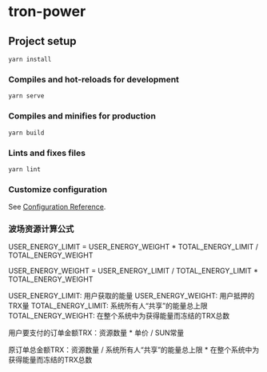 # tron-power

## Project setup
```
yarn install
```

### Compiles and hot-reloads for development
```
yarn serve
```

### Compiles and minifies for production
```
yarn build
```

### Lints and fixes files
```
yarn lint
```

### Customize configuration
See [Configuration Reference](https://cli.vuejs.org/config/).


### 波场资源计算公式

USER_ENERGY_LIMIT = USER_ENERGY_WEIGHT * TOTAL_ENERGY_LIMIT / TOTAL_ENERGY_WEIGHT

USER_ENERGY_WEIGHT = USER_ENERGY_LIMIT / TOTAL_ENERGY_LIMIT * TOTAL_ENERGY_WEIGHT

USER_ENERGY_LIMIT: 用户获取的能量
USER_ENERGY_WEIGHT: 用户抵押的TRX量
TOTAL_ENERGY_LIMIT: 系统所有人“共享”的能量总上限
TOTAL_ENERGY_WEIGHT: 在整个系统中为获得能量而冻结的TRX总数


用户要支付的订单金额TRX：资源数量 * 单价 / SUN常量

原订单总金额TRX：资源数量 / 系统所有人“共享”的能量总上限 * 在整个系统中为获得能量而冻结的TRX总数